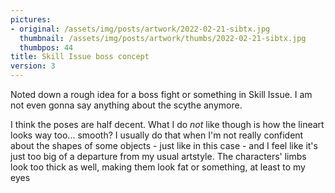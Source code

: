 ```yaml
---
pictures:
- original: /assets/img/posts/artwork/2022-02-21-sibtx.jpg
  thumbnail: /assets/img/posts/artwork/thumbs/2022-02-21-sibtx.jpg
  thumbpos: 44
title: Skill Issue boss concept
version: 3
---
```

Noted down a rough idea for a boss fight or something in Skill Issue. I am not even gonna say anything about the scythe anymore.

I think the poses are half decent. What I do *not* like though is how the lineart looks way too... smooth? I usually do that when I'm not really confident about the shapes of some objects - just like in this case - and I feel like it's just too big of a departure from my usual artstyle. The characters' limbs look too thick as well, making them look fat or something, at least to my eyes
